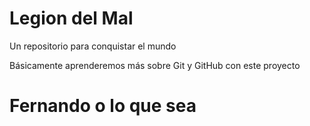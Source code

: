 # Legion del Mal
Un repositorio para conquistar el mundo

Básicamente aprenderemos más sobre Git y GitHub con este proyecto

# Fernando o lo que sea

